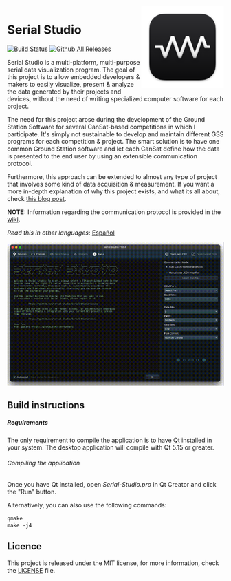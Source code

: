 <a href="#">
    <img width="192px" height="192px" src="doc/icon.png" align="right" />
</a>

# Serial Studio

[![Build Status](https://github.com/Serial-Studio/Serial-Studio/workflows/Build/badge.svg)](#)
[![Github All Releases](https://img.shields.io/github/downloads/Serial-Studio/Serial-Studio/total.svg)](#)

Serial Studio is a multi-platform, multi-purpose serial data visualization program. The goal of this project is to allow embedded developers & makers to easily visualize, present & analyze the data generated by their projects and devices, without the need of writing specialized computer software for each project.

The need for this project arose during the development of the Ground Station Software for several CanSat-based competitions in which I participate. It's simply not sustainable to develop and maintain different GSS programs for each competition & project. The smart solution is to have one common Ground Station software and let each CanSat define how the data is presented to the end user by using an extensible communication protocol.

Furthermore, this approach can be extended to almost any type of project that involves some kind of data acquisition & measurement. If you want a more in-depth explanation of why this project exists, and what its all about, check [this blog post](https://www.alex-spataru.com/blog/introducing-serial-studio).

**NOTE:** Information regarding the communication protocol is provided in the [wiki](https://github.com/Serial-Studio/Serial-Studio/wiki/Communication-Protocol).

*Read this in other languages*: [Español](README_ES.md)

![Software usage](doc/app-usage.gif)

## Build instructions

##### Requirements

The only requirement to compile the application is to have [Qt](http://www.qt.io/download-open-source/) installed in your system. The desktop application will compile with Qt 5.15 or greater.
    
###### Compiling the application

Once you have Qt installed, open *Serial-Studio.pro* in Qt Creator and click the "Run" button.

Alternatively, you can also use the following commands:

	qmake
	make -j4

## Licence

This project is released under the MIT license, for more information, check the [LICENSE](LICENSE.md) file.



